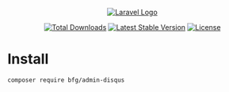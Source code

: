 <p align="center"><a href="https://laravel.com" target="_blank">
<img src="https://wood.veskod.com/images/logo.png" alt="Laravel Logo">
</a></p>

<p align="center">
<a href="https://packagist.org/packages/bfg/admin-disqus"><img src="https://img.shields.io/packagist/dt/bfg/admin-disqus" alt="Total Downloads"></a>
<a href="https://packagist.org/packages/bfg/admin-disqus"><img src="https://img.shields.io/packagist/v/bfg/admin-disqus" alt="Latest Stable Version"></a>
<a href="https://packagist.org/packages/bfg/admin-disqus"><img src="https://img.shields.io/packagist/l/bfg/admin-disqus" alt="License"></a>
</p>

# Install
```
composer require bfg/admin-disqus
```
